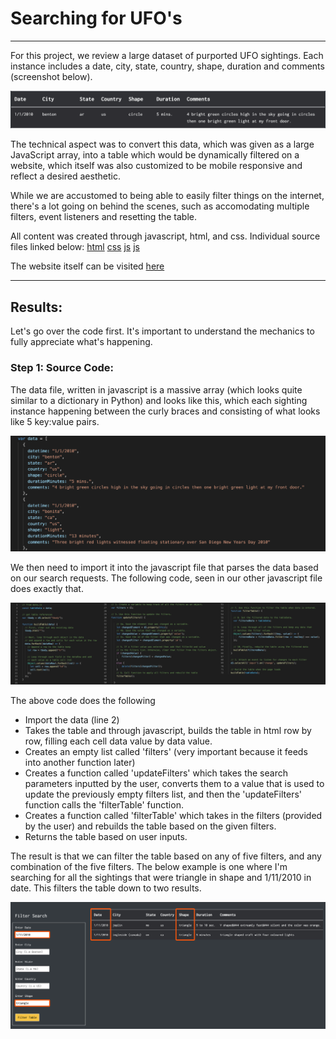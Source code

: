 # Searching for UFO's
---
For this project, we review a large dataset of purported UFO sightings. Each instance includes a date, city, state, country, shape, duration and comments (screenshot below). 

<img src="https://github.com/carlosjennings1991/UFOs/blob/main/row_sample.png">

The technical aspect was to convert this data, which was given as a large JavaScript array, into a table which would be dynamically filtered on a website, which itself was also customized to be mobile responsive and reflect a desired aesthetic. 

While we are accustomed to being able to easily filter things on the internet, there's a lot going on behind the scenes, such as accomodating multiple filters, event listeners and resetting the table. 

All content was created through javascript, html, and css. Individual source files linked below: 
[html](https://github.com/carlosjennings1991/UFOs/blob/main/index.html)
[css](https://github.com/carlosjennings1991/UFOs/blob/main/static/css/style_from_bootstrap.css)
[js](https://github.com/carlosjennings1991/UFOs/blob/main/static/js/app.js)
[js](https://github.com/carlosjennings1991/UFOs/blob/main/static/js/data.js)

The website itself can be visited [here](file:///Users/Admin/Desktop/GW_Bootcamp/Analysis_Projects/UFOs/index.html)

---

## Results: 

Let's go over the code first. It's important to understand the mechanics to fully appreciate what's happening. 

### Step 1: Source Code: 

The data file, written in javascript is a massive array (which looks quite similar to a dictionary in Python) and looks like this, which each sighting instance happening between the curly braces and consisting of what looks like 5 key:value pairs. 

<img src="https://github.com/carlosjennings1991/UFOs/blob/main/data_source_code.png">

We then need to import it into the javascript file that parses the data based on our search requests. The following code, seen in our other javascript file does exactly that. 

<img src="https://github.com/carlosjennings1991/UFOs/blob/main/code.png">

The above code does the following

* Import the data (line 2)
* Takes the table and through javascript, builds the table in html row by row, filling each cell data value by data value. 
* Creates an empty list called 'filters' (very important because it feeds into another function later)
* Creates a function called 'updateFilters' which takes the search parameters inputted by the user, converts them to a value that is used to update the previously empty filters list, and then the 'updateFilters' function calls the 'filterTable' function.
* Creates a function called 'filterTable' which takes in the filters (provided by the user) and rebuilds the table based on the given filters. 
* Returns the table based on user inputs.  

The result is that we can filter the table based on any of five filters, and any combination of the five filters. The below example is one where I'm searching for all the sightings that were triangle in shape and 1/11/2010 in date. This filters the table down to two results. 

<img src="https://github.com/carlosjennings1991/UFOs/blob/main/filtered_results.png">
